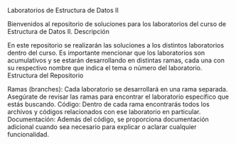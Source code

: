 Laboratorios de Estructura de Datos II

Bienvenidos al repositorio de soluciones para los laboratorios del curso de Estructura de Datos II.
Descripción

En este repositorio se realizarán las soluciones a los distintos laboratorios dentro del curso. Es importante mencionar que los laboratorios son acumulativos y se estarán desarrollando en distintas ramas, cada una con su respectivo nombre que indica el tema o número del laboratorio.
Estructura del Repositorio

Ramas (branches): Cada laboratorio se desarrollará en una rama separada. Asegúrate de revisar las ramas para encontrar el laboratorio específico que estás buscando.
Código: Dentro de cada rama encontrarás todos los archivos y códigos relacionados con ese laboratorio en particular.
Documentación: Además del código, se proporciona documentación adicional cuando sea necesario para explicar o aclarar cualquier funcionalidad.
